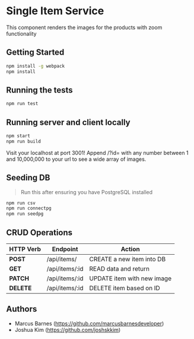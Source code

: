 # Single Item Service
This component renders the images for the products with zoom functionality

## Getting Started
```sh
npm install -g webpack
npm install
```

## Running the tests
```sh
npm run test
```

## Running server and client locally
```sh
npm start
npm run build
```

Visit your localhost at port 3001!
Append /?id= with any number between 1 and 10,000,000 to your url to see a wide array of images.

## Seeding DB
> Run this after ensuring you have PostgreSQL installed
```sh
npm run csv
npm run connectpg
npm run seedpg
```

## CRUD Operations
| HTTP Verb |           Endpoint          |            Action            |
|-----------| --------------------------- | ---------------------------- |
| **POST**  |         /api/items/         |  CREATE a new item into DB   |
| **GET**   |       /api/items/:id        |  READ data and return        |
| **PATCH** |       /api/items/:id        |  UPDATE item with new image  |
| **DELETE**|       /api/items/:id        |  DELETE item based on ID     |

## Authors
* Marcus Barnes (https://github.com/marcusbarnesdeveloper)
* Joshua Kim (https://github.com/joshskkim)
